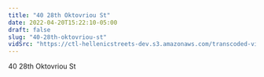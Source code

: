 ```yaml
---
title: "40 28th Oktovriou St"
date: 2022-04-20T15:22:10-05:00
draft: false
slug: "40-28th-oktovriou-st"
vidSrc: "https://ctl-hellenicstreets-dev.s3.amazonaws.com/transcoded-videos/40%2028th%20Oktovriou%20St.%20%28Patision%20Street%29.mp4"
---
```


40 28th Oktovriou St
